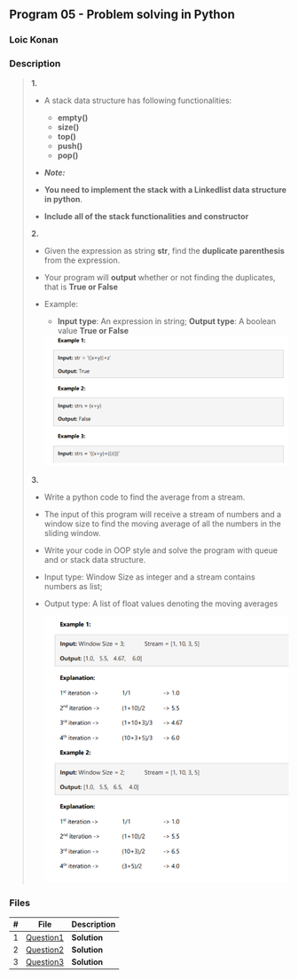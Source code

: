 ## Program 05 - Problem solving in Python

### Loic Konan

### Description

>
> **1.**
>
> - A stack data structure has following functionalities:
>   - **empty()**
>   - **size()**
>   - **top()**
>   - **push()**
>   - **pop()**
>
> - _**Note:**_
> - **You need to implement the stack with a Linkedlist data structure in python**.
> - **Include all of the stack functionalities and constructor**
>
> **2.**
>
> - Given the expression as string **str**, find the **duplicate parenthesis** from the expression.
> - Your program will **output** whether or not finding the duplicates, that is **True or False**
>
> - Example:
>   - **Input type**: An expression in string;          **Output type**: A boolean value **True or False**
>
>   <img src = "pic.png">
>
>
> **3.**
>
> - Write a python code to find the average from a stream.
> - The input of this program will receive a stream of numbers and a window size to find the moving average
of all the numbers in the sliding window. 
> - Write your code in OOP style and solve the program with queue and or stack data structure.
> 
> 
> - Input type: Window Size as integer and a stream contains numbers as list;
> - Output type: A list of float values denoting the moving averages
>
>
>   <img src = "pic1.png">
>
>
### Files

|   #   | File                     | Description  |
| :---: | ------------------------ | ------------ |
|   1   | [Question1](./Question1) | **Solution** |
|   2   | [Question2](./Question2) | **Solution** |
|   3   | [Question3](./Question3) | **Solution** |
